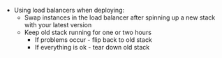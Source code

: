 * Using load balancers when deploying: 
    * Swap instances in the load balancer after spinning up a new stack with your latest version
    * Keep old stack running for one or two hours
        * If problems occur - flip back to old stack
        * If everything is ok - tear down old stack
    